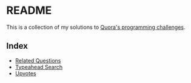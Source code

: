 # README

This is a collection of my solutions to [Quora's programming challenges](https://www.quora.com/challenges).

## Index

- [Related Questions](related-questions)
- [Typeahead Search](typeahead-search)
- [Upvotes](upvotes)

